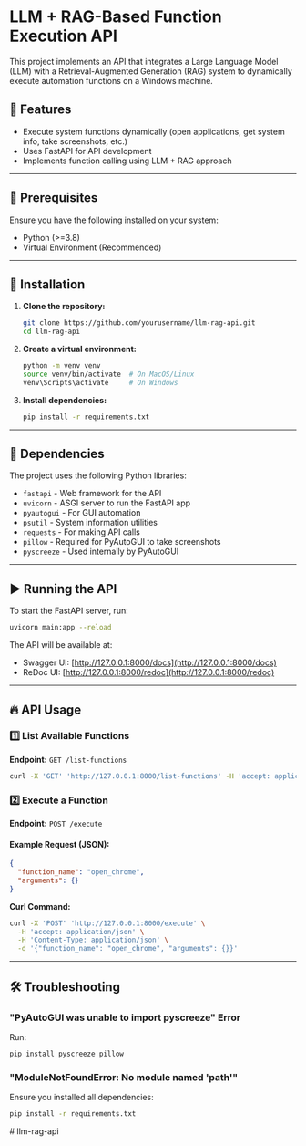  # LLM + RAG-Based Function Execution API

This project implements an API that integrates a Large Language Model (LLM) with a Retrieval-Augmented Generation (RAG) system to dynamically execute automation functions on a Windows machine.

## 🚀 Features
- Execute system functions dynamically (open applications, get system info, take screenshots, etc.)
- Uses FastAPI for API development
- Implements function calling using LLM + RAG approach

---
## 📌 Prerequisites
Ensure you have the following installed on your system:

- Python (>=3.8)
- Virtual Environment (Recommended)

---
## 🔧 Installation
1. **Clone the repository:**
   ```bash
   git clone https://github.com/yourusername/llm-rag-api.git
   cd llm-rag-api
   ```
2. **Create a virtual environment:**
   ```bash
   python -m venv venv
   source venv/bin/activate  # On MacOS/Linux
   venv\Scripts\activate     # On Windows
   ```
3. **Install dependencies:**
   ```bash
   pip install -r requirements.txt
   ```

---
## 📜 Dependencies
The project uses the following Python libraries:
- `fastapi` - Web framework for the API
- `uvicorn` - ASGI server to run the FastAPI app
- `pyautogui` - For GUI automation
- `psutil` - System information utilities
- `requests` - For making API calls
- `pillow` - Required for PyAutoGUI to take screenshots
- `pyscreeze` - Used internally by PyAutoGUI

---
## ▶️ Running the API
To start the FastAPI server, run:
```bash
uvicorn main:app --reload
```
The API will be available at:
- Swagger UI: [http://127.0.0.1:8000/docs](http://127.0.0.1:8000/docs)
- ReDoc UI: [http://127.0.0.1:8000/redoc](http://127.0.0.1:8000/redoc)

---
## 🔥 API Usage
### 1️⃣ List Available Functions
**Endpoint:** `GET /list-functions`
```bash
curl -X 'GET' 'http://127.0.0.1:8000/list-functions' -H 'accept: application/json'
```

### 2️⃣ Execute a Function
**Endpoint:** `POST /execute`
#### Example Request (JSON):
```json
{
  "function_name": "open_chrome",
  "arguments": {}
}
```
**Curl Command:**
```bash
curl -X 'POST' 'http://127.0.0.1:8000/execute' \
  -H 'accept: application/json' \
  -H 'Content-Type: application/json' \
  -d '{"function_name": "open_chrome", "arguments": {}}'
```

---
## 🛠️ Troubleshooting
### "PyAutoGUI was unable to import pyscreeze" Error
Run:
```bash
pip install pyscreeze pillow
```

### "ModuleNotFoundError: No module named 'path'"
Ensure you installed all dependencies:
```bash
pip install -r requirements.txt
```




#   l l m - r a g - a p i  
 